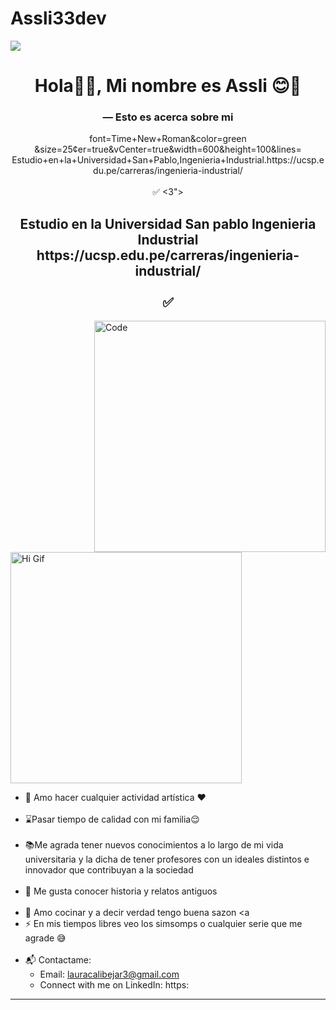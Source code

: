 # Assli33dev
<img src="banner.png">

<h1 align="center">Hola👋🏻, Mi nombre es Assli 😊👀</h1>
<h3 align="center"> — Esto es acerca sobre mi </h3>
<p align="center"> font=Time+New+Roman&color=green &size=25&center=true&vCenter=true&width=600&height=100&lines= Estudio+en+la+Universidad+San+Pablo,Ingenieria+Industrial.https://ucsp.edu.pe/carreras/ingenieria-industrial/ <br><br> ✅ </h2><3"></a>
</p>

<h2 align="center">Estudio en la Universidad San pablo Ingenieria Industrial https://ucsp.edu.pe/carreras/ingenieria-industrial/ <br><br> ✅ </h2>

<img src="code.png" align='right' width="370" height="370" alt="Code">
<img src="https://i.pinimg.com/originals/31/84/fd/3184fddee90fc94780ca6618c52713ca.gif" width="370" height="370" alt="Hi Gif">

- 💃 Amo hacer cualquier actividad artística ❤️<br><br>
- ⌛Pasar tiempo de calidad con mi familia😌 <br><br>
- 📚Me agrada tener nuevos conocimientos a lo largo de mi vida universitaria y la dicha de tener profesores con un ideales distintos e innovador que contribuyan a la sociedad <br><br>
- 👾 Me gusta conocer historia y relatos antiguos <br><br>
- 🥞 Amo cocinar y a decir verdad tengo buena sazon <a 
- ⚡ En mis tiempos libres veo los simsomps o cualquier serie que me agrade 😅<br><br>
- 📬 Contactame:<br>
  - Email: lauracalibejar3@gmail.com <br>
  - Connect with me on LinkedIn: https:


------

<br>
